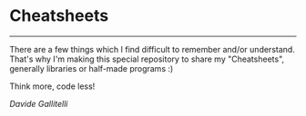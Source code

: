 # Cheatsheets
-----------------------------------------------------------------------

There are a few things which I find difficult to remember and/or understand. That's why I'm making this special repository to share my "Cheatsheets", generally libraries or half-made programs :) <p>

Think more, code less!<p>
<i>Davide Gallitelli</i>
